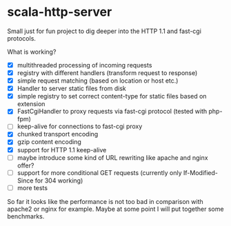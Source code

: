 # scala-http-server
Small just for fun project to dig deeper into the HTTP 1.1 and fast-cgi protocols.

What is working?

- [x] multithreaded processing of incoming requests
- [x] registry with different handlers (transform request to response) 
- [x] simple request matching (based on location or host etc.)
- [x] Handler to server static files from disk
- [x] simple registry to set correct content-type for static files based on extension
- [x] FastCgiHandler to proxy requests via fast-cgi protocol (tested with php-fpm) 
- [ ] keep-alive for connections to fast-cgi proxy
- [x] chunked transport encoding
- [x] gzip content encoding
- [x] support for HTTP 1.1 keep-alive
- [ ] maybe introduce some kind of URL rewriting like apache and nginx offer?
- [ ] support for more conditional GET requests (currently only If-Modified-Since for 304 working)
- [ ] more tests

So far it looks like the performance is not too bad in comparison with apache2 or nginx for example. Maybe at some point I will put together some benchmarks.
